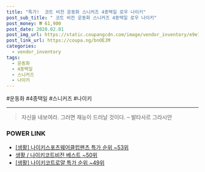 ```yaml
--- 
title: "특가!  코트 비전 운동화 스니커즈 4종택일 로우 나이키" 
post_sub_title: " 코트 비전 운동화 스니커즈 4종택일 로우 나이키" 
post_money: ₩ 61,900 
post_date: 2020.02.01 
post_img_url: https://static.coupangcdn.com/image/vendor_inventory/e9e1/f5aef1c8d8bde8246726cfa4a5c26a278901512a4445c2d43a481eeaf9e0.jpg 
post_link_url: https://coupa.ng/bnOEJM 
categories: 
  - vendor_inventory 
tags: 
  - 운동화 
  - 4종택일 
  - 스니커즈 
  - 나이키 
--- 
```

  #운동화 #4종택일 #스니커즈 #나이키 
<hr> 

> 자신을 내보여라. 그러면 재능이 드러날 것이다. – 발타사르 그라시안 


### POWER LINK

* <a href="https://blog.naver.com/sakai111/221784544109" target="_blank"> [생활] 나이키스포츠웨어클럽팬츠 특가 순위 ~53위</a>
* <a href="https://blog.naver.com/santokki14/221792508166" target="_blank">생활 / 나이키코트비전 베스트 ~50위</a>
* <a href="https://blog.naver.com/sakai111/221785280081" target="_blank"> [생활] 나이키코트로얄 특가 순위 ~49위</a>
